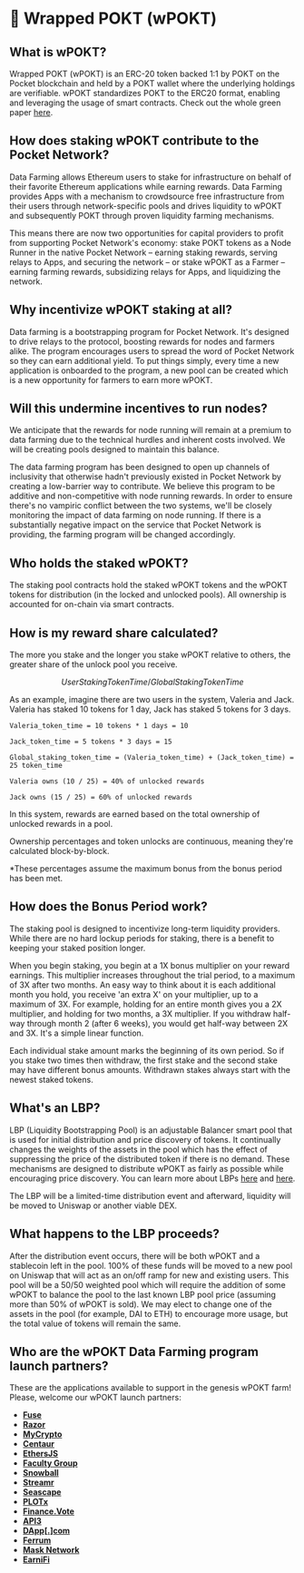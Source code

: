 # 🎁 Wrapped POKT (wPOKT)

## What is wPOKT?

Wrapped POKT \(wPOKT\) is an ERC-20 token backed 1:1 by POKT on the Pocket blockchain and held by a POKT wallet where the underlying holdings are verifiable. wPOKT standardizes POKT to the ERC20 format, enabling and leveraging the usage of smart contracts. Check out the whole green paper [here](https://forum.pokt.network/t/wpokt-green-paper/400/13).

## How does staking wPOKT contribute to the Pocket Network?

Data Farming allows Ethereum users to stake for infrastructure on behalf of their favorite Ethereum applications while earning rewards. Data Farming provides Apps with a mechanism to crowdsource free infrastructure from their users through network-specific pools and drives liquidity to wPOKT and subsequently POKT through proven liquidity farming mechanisms.

This means there are now two opportunities for capital providers to profit from supporting Pocket Network's economy: stake POKT tokens as a Node Runner in the native Pocket Network – earning staking rewards, serving relays to Apps, and securing the network – or stake wPOKT as a Farmer – earning farming rewards, subsidizing relays for Apps, and liquidizing the network.

## Why incentivize wPOKT staking at all?

Data farming is a bootstrapping program for Pocket Network. It's designed to drive relays to the protocol, boosting rewards for nodes and farmers alike. The program encourages users to spread the word of Pocket Network so they can earn additional yield. To put things simply, every time a new application is onboarded to the program, a new pool can be created which is a new opportunity for farmers to earn more wPOKT.

## Will this undermine incentives to run nodes?

We anticipate that the rewards for node running will remain at a premium to data farming due to the technical hurdles and inherent costs involved. We will be creating pools designed to maintain this balance.

The data farming program has been designed to open up channels of inclusivity that otherwise hadn't previously existed in Pocket Network by creating a low-barrier way to contribute. We believe this program to be additive and non-competitive with node running rewards. In order to ensure there's no vampiric conflict between the two systems, we'll be closely monitoring the impact of data farming on node running. If there is a substantially negative impact on the service that Pocket Network is providing, the farming program will be changed accordingly.

## Who holds the staked wPOKT?

The staking pool contracts hold the staked wPOKT tokens and the wPOKT tokens for distribution \(in the locked and unlocked pools\). All ownership is accounted for on-chain via smart contracts.

## How is my reward share calculated?

The more you stake and the longer you stake wPOKT relative to others, the greater share of the unlock pool you receive.

$$
UserStakingTokenTime / GlobalStakingTokenTime
$$

As an example, imagine there are two users in the system, Valeria and Jack. Valeria has staked 10 tokens for 1 day, Jack has staked 5 tokens for 3 days.

`Valeria_token_time = 10 tokens * 1 days = 10`

`Jack_token_time = 5 tokens * 3 days = 15`

`Global_staking_token_time = (Valeria_token_time) + (Jack_token_time) = 25 token_time`

`Valeria owns (10 / 25) = 40% of unlocked rewards`

`Jack owns (15 / 25) = 60% of unlocked rewards`

In this system, rewards are earned based on the total ownership of unlocked rewards in a pool.

Ownership percentages and token unlocks are continuous, meaning they're calculated block-by-block.

\*These percentages assume the maximum bonus from the bonus period has been met.

## How does the Bonus Period work?

The staking pool is designed to incentivize long-term liquidity providers. While there are no hard lockup periods for staking, there is a benefit to keeping your staked position longer.

When you begin staking, you begin at a 1X bonus multiplier on your reward earnings. This multiplier increases throughout the trial period, to a maximum of 3X after two months. An easy way to think about it is each additional month you hold, you receive 'an extra X' on your multiplier, up to a maximum of 3X. For example, holding for an entire month gives you a 2X multiplier, and holding for two months, a 3X multiplier. If you withdraw half-way through month 2 \(after 6 weeks\), you would get half-way between 2X and 3X. It's a simple linear function.

Each individual stake amount marks the beginning of its own period. So if you stake two times then withdraw, the first stake and the second stake may have different bonus amounts. Withdrawn stakes always start with the newest staked tokens.

## What's an LBP?

LBP \(Liquidity Bootstrapping Pool\) is an adjustable Balancer smart pool that is used for initial distribution and price discovery of tokens. It continually changes the weights of the assets in the pool which has the effect of suppressing the price of the distributed token if there is no demand. These mechanisms are designed to distribute wPOKT as fairly as possible while encouraging price discovery. You can learn more about LBPs [here](https://medium.com/balancer-protocol/building-liquidity-into-token-distribution-a49d4286e0d4) and [here](https://docs.balancer.finance/smart-contracts/smart-pools/liquidity-bootstrapping-faq).

The LBP will be a limited-time distribution event and afterward, liquidity will be moved to Uniswap or another viable DEX.

## What happens to the LBP proceeds?

After the distribution event occurs, there will be both wPOKT and a stablecoin left in the pool. 100% of these funds will be moved to a new pool on Uniswap that will act as an on/off ramp for new and existing users. This pool will be a 50/50 weighted pool which will require the addition of some wPOKT to balance the pool to the last known LBP pool price \(assuming more than 50% of wPOKT is sold\). We may elect to change one of the assets in the pool \(for example, DAI to ETH\) to encourage more usage, but the total value of tokens will remain the same.

## Who are the wPOKT Data Farming program launch partners?

These are the applications available to support in the genesis wPOKT farm! Please, welcome our wPOKT launch partners:

* [**Fuse**](https://www.fuse.io/)
* [**Razor**](https://razor.network/)
* [**MyCrypto**](https://mycrypto.com/)
* [**Centaur**](https://cntr.finance/)
* [**EthersJS**](https://github.com/ethers-io)
* [**Faculty Group**](https://www.faculty.group/)
* [**Snowball**](https://www.snowball.money/)
* [**Streamr**](https://streamr.network/)
* [**Seascape**](https://game.seascape.network/)
* [**PLOTx**](https://plotx.io/)
* [**Finance.Vote**](https://www.finance.vote/)
* [**API3**](https://api3.org/)
* [**DApp\[.\]com**](https://www.dapp.com/)
* [**Ferrum**](https://ferrum.network/)
* [**Mask Network**](https://mask.io/)
* [**EarniFi**](https://earni.fi/)
